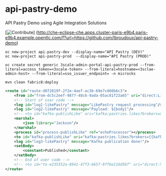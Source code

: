 # api-pastry-demo

API Pastry Demo using Agile Integration Solutions

[![Contribute](https://che.openshift.io/factory/resources/factory-contribute.svg)]
(http://che-eclipse-che.apps.cluster-paris-e9b4.paris-e9b4.example.opentlc.com/f?url=https://github.com/lbroudoux/api-pastry-demo)


```
oc new-project api-pastry-dev --display-name="API Pastry (DEV)"
oc new-project api-pastry-prod  --display-name="API Pastry (PROD)"
```

```
oc create secret generic 3scale-admin-portal-api-pastry-prod --from-literal=access_token=<3scale-token> --from-literal=hostname=<3sclae-admin-host> --from-literal=sso_issuer_endpoint= -n microcks
```

```
mvn clean fabric8:deploy
```

```xml
<route id="route-d072819f-2f2e-4aef-ac3b-69e7cd66b6c3">
    <from id="from-dc5c2eef-9877-48c6-9ada-05ac81f23a65" uri="direct:LikePastry"/>
    <!-- Start of user code -->
    <log id="log1-likePastry" message="LikePastry request processing"/>
    <log id="log2-likePastry" message="Payload: ${body}"/>
    <!-- <to id="kafka-publishLike" uri="kafka:pastries.likes?brokers=my-cluster-kafka-bootstrap-amq-streams.apps.laurent311.openhybridcloud.io:443&amp;groupId=api-pastry-fuse-impl&amp;sslKeystoreLocation=/Users/lbroudou/Development/local/tests/api-pastry-fuse-impl/openshift-router.jks&amp;sslKeystorePassword=changeit&amp;sslKeyPassword=changeit"/> -->
    <marshal>
        <json library="Jackson"/>
    </marshal>
    <process id="process-publishLike" ref="echoProcessor"></process>
    <to id="kafka-publishLike" uri="kafka:pastries.likes?brokers={{kafka-broker-url}}&amp;groupId=api-pastry-fuse-impl"/>
    <log id="log3-likePastry" message="Kafka publication done!"/>
    <setBody>
        <constant>Published</constant> 
    </setBody>
    <!-- End of user code -->
    <!-- <to id="to-e235352a-8941-47f3-b657-9ffbe116d56f" uri="direct:501"/> -->
</route>
```
